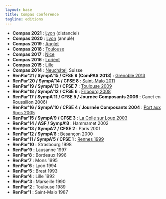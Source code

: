```yaml
---
layout: base
title: Compas conference
tagline: editions
---
```

* **Compas 2021** : [Lyon](http://2021.compas-conference.fr/) (distanciel)
* **Compas 2020** : [Lyon](http://2020.compas-conference.fr/) (annulé)
* **Compas 2019** : [Anglet](http://2019.compas-conference.fr/)
* **Compas 2018** : [Toulouse](http://2018.compas-conference.fr/)
* **Compas 2017** : [Nice](https://compas2017.sciencesconf.org)
* **Compas 2016** : [Lorient](http://2016.compas-conference.fr)
* **Compas 2015** : [Lille](http://compas15.lifl.fr)
* **Compas 2014** : [Neuchâtel](http://compas2014.unine.ch), Suisse
* **RenPar’21 / SympA’15 / CFSE 9 (ComPAS 2013)** : [Grenoble 2013](http://compas2013.inrialpes.fr)
* **RenPar’20 / SympA’14 / CFSE 8** : [Saint-Malo 2011](http://renpar.irisa.fr)
* **RenPar’19 / SympA’13 / CFSE 7** : [Toulouse 2009](http://www.irit.fr/Toulouse2009)
* **RenPar’18 / SympA’12 / CFSE 6** : [Fribourg 2008](http://gridgroup.hefr.ch/renpar)
* **RenPar’17 / SympA’11 / CFSE 5 / Journée Composants 2006** : Canet en Roussillon 2006)
* **RenPar’16 / SympA’10 / CFSE 4 / Journée Composants 2004** : [Port aux Rocs 2005](http://www.emn.fr/z-info/renpar2005)
* **RenPar’15 / SympA’9 / CFSE 3** : [La Colle sur Loup 2003](http://www-sop.inria.fr/oasis/renpar15)
* **RenPar’14 / ASF / SympA’8** : Hammamet 2002
* **RenPar’13 / SympA’7 / CFSE 2** : Paris 2001
* **RenPar’12 / SympA’6** : Besançon 2000
* **RenPar’11 / SympA’5 / CFSE 1** : [Rennes 1999](http://www.irisa.fr/manifestations/1999/renpar11)
* **RenPar’10** : Strasbourg 1998
* **RenPar’9** : Lausanne 1997
* **RenPar’8** : Bordeaux 1996
* **RenPar’7** : Mons 1995
* **RenPar’6** : Lyon 1994
* **RenPar’5** : Brest 1993
* **RenPar’4** : Lille 1992
* **RenPar’3** : Marseille 1990
* **RenPar’2** : Toulouse 1989
* **RenPar’1** : Saint-Malo 1987
